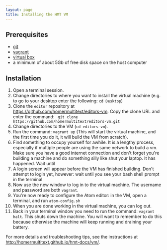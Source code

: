 ```yaml
---
layout: page
title: Installing the HMT VM
---
```


## Prerequisites

- [git](../install-git)
- [vagrant](https://www.vagrantup.com/)
- [virtual box](https://www.virtualbox.org/)
- a minimum of about 5Gb of free disk space on the host computer


## Installation ##


1. Open a terminal session.
2. Change directories to where you want to install the virtual machine (e.g. to go to your desktop enter the following: `cd Desktop`)
3. Clone the `editor` repository at <https://github.com/homermultitext/editors-vm>. Copy the clone URL and enter the command:   ` git clone https://github.com/homermultitext/editors-vm.git`
4. Change directories to the VM (`cd editors-vm`).
5. Run the command: `vagrant up` (This will start the virtual machine, and the first time you do it, it will build the VM from scratch).
6. Find something to occupy yourself for awhile. It is a lengthy process, especially if multiple people are using the same network to build a vm. Make sure you have a good internet connection and don't forget you're building a machine and do something silly like shut your laptop. It has happened.  Wait until
7. A login screen will appear before the VM has finished building. Don't attempt to login yet, however: wait until you see your bash shell prompt in the terminal
8. Now use the new window to log in to the virtual machine.  The username and password are both `vagrant`.
9. You're now ready to configure the Atom editor: in the VM, open a terminal, and run `atom-config.sh`
8. When you are done working in the virtual machine, you can log out.
9. Back in your terminal window you need to run the command: `vagrant halt`. This shuts down the machine. You will want to remember to do this because otherwise the machine will keep running and draining your battery.


For more details and troubleshooting tips, see the instructions at <http://homermultitext.github.io/hmt-docs/vm/>.
